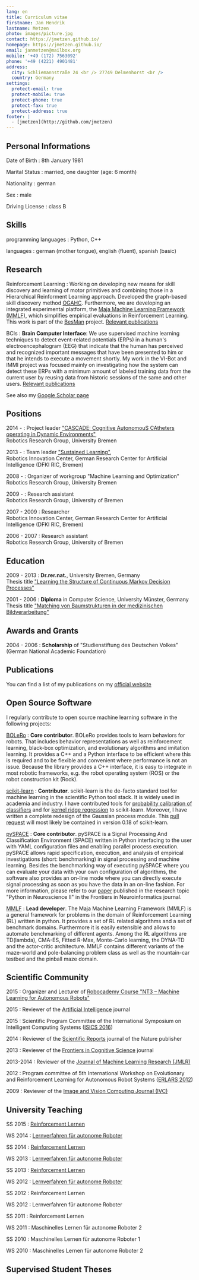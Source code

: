 ```yaml
---
lang: en
title: Cur­ricu­lum vi­tae
firstname: Jan Hendrik
lastname: Metzen
photo: images/picture.jpg
contact: https://jmetzen.github.io/
homepage: https://jmetzen.github.io/
email: janmetzen@mailbox.org
mobile: '+49 (172) 7563092'
phone: '+49 (4221) 4901481'
address:
  city: Schliemannstraße 24 <br /> 27749 Delmenhorst <br />
  country: Germany
settings:
  protect-email: true
  protect-mobile: true
  protect-phone: true
  protect-fax: true
  protect-address: true
footer: |
  - [jmetzen](http://github.com/jmetzen)
---
```


Personal Informations
---------------------

Date of Birth
:     8th January 1981

Marital Status
:     married, one daughter (age: 6 month)

Nationality
:     german

Sex
:     male

Driving License
:     class B


Skills
------

programming languages
:     Python, C++


languages
:     german (mother tongue), english (fluent), spanish (basic)




Research
--------

Reinforcement Learning
:     Working on developing new means for skill discovery and learning of motor primitives and combining those in a Hierarchical Reinforment Learning approach. Developed the graph-based skill discovery method [OGAHC](http://www.informatik.uni-bremen.de/~jhm/publications/b2hd-MetzenEWRL2012OGAHC.html). Furthermore, we are developing an integrated experimental platform, the [Maja Machine Learning Framework (MMLF)](http://mmlf.sourceforge.net/), which simplifies empirical evaluations in Reinforcement Learning. This work is part of the [BesMan](http://robotik.dfki-bremen.de/en/research/projects/besman-1.html) project. [Relevant publications](http://www.informatik.uni-bremen.de/~jhm/publications/class_rescat.html#Reinforcement%20Learning)

BCIs
:    **Brain Computer Interface**: We use supervised machine learning techniques to detect event-related potentials (ERPs) in a human's electroencephalogram (EEG) that indicate that the human has perceived and recognized important messages that have been presented to him or that he intends to execute a movement shortly. My work in the VI-Bot and IMMI project was focused mainly on investigating how the system can detect these ERPs with a minimum amount of labeled training data from the current user by reusing data from historic sessions of the same and other users. [Relevant publications](http://www.informatik.uni-bremen.de/~jhm/publications/class_rescat.html#Brain%20Computer%20Interface)

See also my [Google Scholar page](http://scholar.google.com/citations?user=w047VfEAAAAJ&hl=en)


Positions
---------

2014 - 
:    Project leader ["CASCADE: Cognitive AutonomouS CAtheters operating in Dynamic Environments"](http://robotik.dfki-bremen.de/en/research/projects/cascade.html), \
     Robotics Research Group, University Bremen

2013 -
:    Team leader ["Sustained Learning"](http://robotik.dfki-bremen.de/en/research/teams.html#c1585), \
     Robotics Innovation Center, German Research Center for Artificial Intelligence (DFKI RIC, Bremen)

2008 -
:    Organizer of workgroup "Machine Learning and Optimization" \
     Robotics Research Group, University Bremen

2009 -
:    Research assistant \
     Robotics Research Group, University of Bremen

2007 - 2009
:    Researcher \
     Robotics Innovation Center, German Research Center for Artificial Intelligence (DFKI RIC, Bremen)

2006 - 2007
:    Research assistant \
     Robotics Research Group, University of Bremen


Education
---------

2009 - 2013
:     **Dr.rer.nat.**, University Bremen, Germany \
      Thesis title ["Learning the Structure of Continuous Markov Decision Processes"](http://www.informatik.uni-bremen.de/~jhm/publications/metzen_learning_2014.pdf)


2001 - 2006
:     **Diploma** in Computer Science, University Münster, Germany \
      Thesis title ["Matching von Baumstrukturen in der medizinischen Bildverarbeitung"](http://www.informatik.uni-bremen.de/~jhm/publications/MetzenDA2006.pdf)


Awards and Grants
-----------------

2004 - 2006
:     **Scholarship** of "Studienstiftung des Deutschen Volkes" (German National Academic Foundation)


Publications
-------------
You can find a list of my publications on my [official website](http://www.informatik.uni-bremen.de/~jhm/publications/class_type.html)


Open Source Software
--------------------

I regularly contribute to open source machine learning software in the following projects:

[BOLeRo](http://robotik.dfki-bremen.de/de/forschung/softwaretools/bolero.html)
:    **Core contributor**. BOLeRo provides tools to learn behaviors for robots. That includes behavior representations as well as reinforcement learning, black-box optimization, and evolutionary algorithms and imitation learning. It provides a C++ and a Python interface to be efficient where this is required and to be flexible and convenient where performance is not an issue. Because the library provides a C++ interface, it is easy to integrate in most robotic frameworks, e.g. the robot operating system (ROS) or the robot construction kit (Rock). 

[scikit-learn](http://scikit-learn.org/stable/) 
:    **Contributor**. scikit-learn is the de-facto standard tool for machine learning in the scientific Python tool stack. It is widely used in academia and industry. I have contributed tools for [probability calibration of classifiers](http://scikit-learn.org/stable/modules/calibration.html) and for [kernel ridge regression](http://scikit-learn.org/stable/modules/kernel_ridge.html) to scikit-learn. Moreover, I have written a complete redesign of the Gaussian process module. This [pull request](https://github.com/scikit-learn/scikit-learn/pull/4270) will most likely be contained in version 0.18 of scikit-learn.

[pySPACE](http://pyspace.github.io/pyspace/)
:    **Core contributor**. pySPACE is a Signal Processing And Classification Environment (SPACE) written in Python interfacing to the user with YAML configuration files and enabling parallel process execution. pySPACE allows rapid specification, execution, and analysis of empirical investigations (short: benchmarking) in signal processing and machine learning. Besides the benchmarking way of executing pySPACE where you can evaluate your data with your own configuration of algorithms, the software also provides an on-line mode where you can directly execute signal processing as soon as you have the data in an on-line fashion. For more information, please refer to our [paper](http://www.frontiersin.org/neuroinformatics/10.3389/fninf.2013.00040/abstract) published in the research topic "Python in Neuroscience II" in the Frontiers in Neuroinformatics journal.

[MMLF](http://mmlf.sourceforge.net/)
:    **Lead developer**. The Maja Machine Learning Framework (MMLF) is a general framework for problems in the domain of Reinforcement Learning (RL) written in python. It provides a set of RL related algorithms and a set of benchmark domains. Furthermore it is easily extensible and allows to automate benchmarking of different agents. Among the RL algorithms are TD(lambda), CMA-ES, Fitted R-Max, Monte-Carlo learning, the DYNA-TD and the actor-critic architecture. MMLF contains different variants of the maze-world and pole-balancing problem class as well as the mountain-car testbed and the pinball maze domain.


Scientific Community
--------------------
2015
:    Organizer and Lecturer of [Robocademy Course "NT3 – Machine Learning for Autonomous Robots"](http://www.robocademy.eu/en/training/network-courses/nt3-machine-learning-for-autonomous-robots.html) 

2015
:    Reviewer of the [Artificial Intelligence](http://www.journals.elsevier.com/artificial-intelligence) journal

2015
:    Scientific Program Committee of the International Symposium on Intelligent Computing Systems ([ISICS 2016](http://www.isics-symposium.org/))

2014
:    Reviewer of the [Scientific Reports](http://www.nature.com/srep/index.html) journal of the Nature publisher

2013
:    Reviewer of the [Frontiers in Cognitive Science](http://www.frontiersin.org/Cognitive_Science) journal

2013-2014
:    Reviewer of the [Journal of Machine Learning Research (JMLR)](http://jmlr.org/)

2012
:    Program committee of 5th International Workshop on Evolutionary and Reinforcement Learning for Autonomous Robot Systems ([ERLARS 2012](http://www.erlars.org/2012/))

2009
:    Reviewer of the [Image and Vision Computing Journal (IVC)](http://www.journals.elsevier.com/image-and-vision-computing/)


University Teaching
-------------------

SS 2015
:    [Reinforcement Lernen](http://robotik.dfki-bremen.de/de/lehre/lehrveranstaltungen/aktuelles-semester.html)

WS 2014
:    [Lernverfahren für autonome Roboter](http://robotik.dfki-bremen.de/de/lehre/lehrveranstaltungen/vergangene-semester/wintersemester-201415.html)

SS 2014
:    [Reinforcement Lernen](http://robotik.dfki-bremen.de/de/lehre/lehrveranstaltungen/vergangene-semester/sommersemester-2014.html)

WS 2013
:    [Lernverfahren für autonome Roboter](http://robotik.dfki-bremen.de/de/lehre/lehrveranstaltungen/vergangene-semester/wintersemester-201314.html)

SS 2013
:    [Reinforcement Lernen](http://robotik.dfki-bremen.de/de/lehre/lehrveranstaltungen/vergangene-semester/sommersemester-2013.html)

WS 2012
:    [Lernverfahren für autonome Roboter](http://robotik.dfki-bremen.de/de/lehre/lehrveranstaltungen/vergangene-semester/wintersemester-201213.html)

SS 2012
:    Reinforcement Lernen

WS 2012
:    Lernverfahren für autonome Roboter

SS 2011
:    Reinforcement Lernen

WS 2011
:    Maschinelles Lernen für autonome Roboter 2

SS 2010
:    Maschinelles Lernen für autonome Roboter 1

WS 2010
:    Maschinelles Lernen für autonome Roboter 2


Supervised Student Theses
-------------------------

